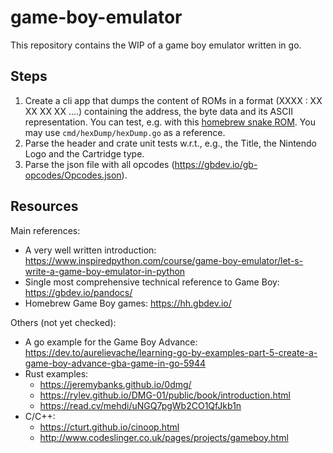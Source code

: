 # game-boy-emulator

This repository contains the WIP of a game boy emulator written in go.

## Steps

1) Create a cli app that dumps the content of ROMs in a format (XXXX : XX XX XX XX  ....) containing the address, the
byte data and its ASCII representation. You can test, e.g. with this
[homebrew snake ROM](https://hh.gbdev.io/game/snake-gb). You may use `cmd/hexDump/hexDump.go` as a reference.
2) Parse the header and crate unit tests w.r.t., e.g., the Title, the Nintendo Logo and the Cartridge type.
3) Parse the json file with all opcodes (https://gbdev.io/gb-opcodes/Opcodes.json).

## Resources

Main references:
- A very well written introduction: https://www.inspiredpython.com/course/game-boy-emulator/let-s-write-a-game-boy-emulator-in-python
- Single most comprehensive technical reference to Game Boy: https://gbdev.io/pandocs/
- Homebrew Game Boy games: https://hh.gbdev.io/

Others (not yet checked):
- A go example for the Game Boy Advance: https://dev.to/aurelievache/learning-go-by-examples-part-5-create-a-game-boy-advance-gba-game-in-go-5944
- Rust examples:
  - https://jeremybanks.github.io/0dmg/
  - https://rylev.github.io/DMG-01/public/book/introduction.html
  - https://read.cv/mehdi/uNGQ7pgWb2CO1QfJkb1n
- C/C++:
  - https://cturt.github.io/cinoop.html
  - http://www.codeslinger.co.uk/pages/projects/gameboy.html



